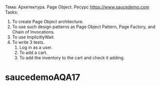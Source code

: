 Тема: Архетектура. Page Object. 
Ресурс https://www.saucedemo.com
Tasks: 
1) To create Page Object architecture.
2) To use such design patterns as Page Object Pattern, Page Factory, and Chain of Invocations.
3) To use ImplicitlyWait.
4) To write 3 tests.
   1. Log in as a user.
   2. To add a cart.
   3. To add the inventory to the cart and check it adding.
   
# saucedemoAQA17
